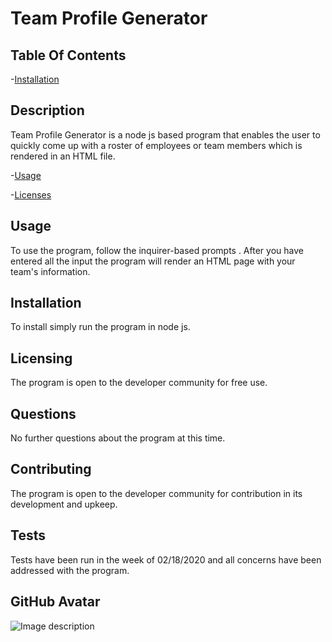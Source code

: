 # Team Profile Generator

## Table Of Contents
-[Installation](#Installation)

## Description

Team Profile Generator is a node js based program that enables the user to quickly come up with a roster of employees or team members which is rendered in an HTML file.

-[Usage](#Usage)

-[Licenses](#Licenses)

## Usage

To use the program, follow the inquirer-based prompts . After you have entered all the input the program will render an HTML page with your team's information.

## Installation

To install simply run the program in node js. 

## Licensing

The program is open to the developer community for free use.

## Questions

No further questions about the program at this time.

## Contributing

The program is open to the developer community for contribution in its development and upkeep.

## Tests

Tests have been run in the week of 02/18/2020 and all concerns have been addressed with the program.

## GitHub Avatar

![Image description](https://avatars1.githubusercontent.com/u/13891816?v=4)

